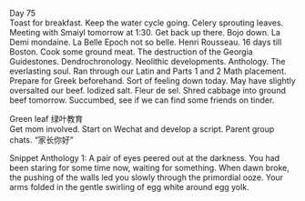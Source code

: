 Day 75  
Toast for breakfast. Keep the water cycle going. Celery sprouting leaves. Meeting with Smaiyl tomorrow at 1:30. Get back up there. Bojo down. La Demi mondaine. La Belle Epoch not so belle. Henri Rousseau. 16 days till Boston. Cook some ground meat. The destruction of the Georgia Guidestones. Dendrochronology. Neolithic developments. Anthology. The everlasting soul. Ran through our Latin and Parts 1 and 2 Math placement. Prepare for Greek beforehand. Sort of feeling down today. May have slightly oversalted our beef. Iodized salt. Fleur de sel. Shred cabbage into ground beef tomorrow. Succumbed, see if we can find some friends on tinder.

Green leaf 绿叶教育  
Get mom involved. Start on Wechat and develop a script. Parent group chats. “家长你好”

Snippet Anthology 1: A pair of eyes peered out at the darkness. You had been staring for some time now, waiting for something. When dawn broke, the pushing of the walls led you slowly through the primordial ooze. Your arms folded in the gentle swirling of egg white around egg yolk.
